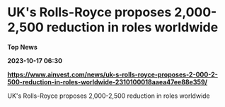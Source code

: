 # UK's Rolls-Royce proposes 2,000-2,500 reduction in roles worldwide
**Top News**

**2023-10-17 06:30**

**https://www.ainvest.com/news/uk-s-rolls-royce-proposes-2-000-2-500-reduction-in-roles-worldwide-2310100018aaea47ee88e359/**

UK's Rolls-Royce proposes 2,000-2,500 reduction in roles worldwide